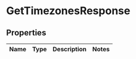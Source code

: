 
# GetTimezonesResponse

## Properties
Name | Type | Description | Notes
------------ | ------------- | ------------- | -------------



